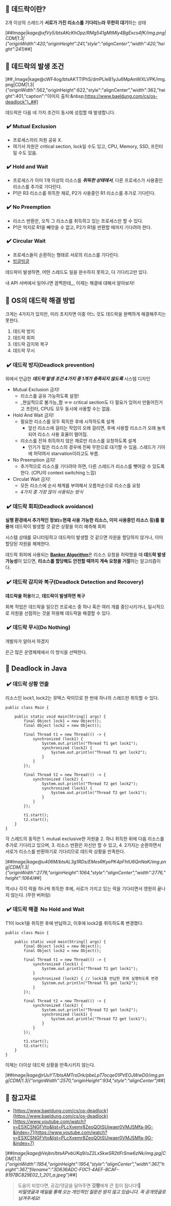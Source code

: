 ## 💋 데드락이란?

2개 이상의 스레드가 **서로가 가진 리소스를 기다리느라** **무한히 대기**하는 상태

[##_Image|kage@xfVy5/btsAKcKhOpz/RMg541gMtMly4BgExcs4fK/img.png|CDM|1.3|{"originWidth":420,"originHeight":241,"style":"alignCenter","width":420,"height":241}_##]

## 💋 데드락의 발생 조건

[##_Image|kage@cWF4og/btsAKTTlPhS/dmPLIeB1yJu6MpAmWXLVPK/img.png|CDM|1.3|{"originWidth":562,"originHeight":622,"style":"alignCenter","width":362,"height":401,"caption":"이미지 출처:&amp;nbsp;https://www.baeldung.com/cs/os-deadlock"}_##]

데드락은 다음 네 가지 조건이 동시에 성립할 때 발생합니다.

###  ✔️ **Mutual Exclusion**

-   프로세스끼리 자원 공유 X. 
-   여기서 자원은 critical section, lock일 수도 있고, CPU, Memory, SSD, 프린터일 수도 있음.

###  ✔️ **Hold and Wait**

-   프로세스가 이미 1개 이상의 리소스를 _**취득한 상태에서**_, 다른 프로세스가 사용중인 리소스를 추가로 기다린다. 
-   P1은 R3 리소스를 취득한 채로, P2가 사용중인 R1 리소스를 추가로 기다린다.

###  ✔️ **No Preemption**

-   리소스 반환은, 오직 그 리소스를 취득하고 있는 프로세스만 할 수 있다.
-   P1은 억지로 R1을 빼앗을 수 없고, P2가 R1을 반환할 때까지 기다려야 한다. 

###  ✔️ **Circular Wait**

-   프로세스들이 순환하는 형태로 서로의 리소스를 기다린다.
-   [빙글빙글](https://www.youtube.com/watch?app=desktop&v=93r3-zJjlgM)

데드락이 발생하면, 어떤 스레드도 일을 완수하지 못하고, 다 기다리고만 있다.

내 API 서버에서 일어나면 끔찍한데,,, 이제는 해결에 대해서 알아보자!

## 💋 OS의 데드락 해결 방법

크게는 4가지가 있지만, 미리 초치자면 이중 어느 것도 데드락을 완벽하게 해결해주지는 못한다.

1.  데드락 방지
2.  데드락 회피
3.  데드락 감지와 복구
4.  데드락 무시

###  ✔️ 데드락 방지(Deadlock prevention)

위에서 언급한 _**데드락 발생 조건 4가지 중 1개가 충족되지 않도록**_ 시스템 디자인

-   Mutual Exclusion 금지!
    -   리소스를 공유 가능하도록 설정!
    -   _현실적으로 불가능_함 ㅠㅠ critical section도 다 필요가 있어서 만들어진거고 프린터, CPU도 모두 동시에 사용할 수는 없음.
-   Hold And Wait 금지!  
    -   필요한 리소스를 모두 획득한 후에 시작하도록 설계
        -   앞선 리소스에 걸리는 작업이 오래 걸리면, 후에 사용할 리소스가 오래 놀게 되어 리소스 사용 효율이 떨어짐. 
    -   리소스를 전혀 취득하지 않은 채로만 리소스를 요청하도록 설계
        -   인기가 많은 리소스의 경우에 진짜 무한으로 대기할 수 있음. 스레드가 기아에 허덕여서 starvation이라고도 부름.
-   No Preemption 금지!
    -   추가적으로 리소스를 기다려야 하면, 다른 스레드가 리소스를 뺏어갈 수 있도록 한다. (CPU의 context switching 느낌)
-   Circulat Wait 금지!
    -   모든 리소스에 순서 체계를 부여해서 오름차순으로 리소스를 요청
    -   _4가지 중 가장 많이 사용되는 방식_

###  ✔️ 데드락 회피(Deadlock avoidance)

**실행 환경에서 추가적인 정보(=현재 사용 가능한 리소스, 이미 사용중인 리소스 등)를 활용**해 데드락이 발생할 것 같은 상황을 미리 예측해 회피

시스템 상태를 모니터링하고 데드락이 발생할 것 같으면 자원을 할당하지 않거나, 이미 할당된 자원을 해제한다.

데드락 회피에 사용되는 [**Banker Algorithm**](https://en.wikipedia.org/wiki/Banker%27s_algorithm)은 리소스 요청을 허락했을 때 **데드락 발생 가능성**이 있으면, **리소스를 할당해도 안전할 때까지 계속 요청을 거절**하는 알고리즘이다. 

###  ✔️ 데드락 감지와 복구(Deadlock Detection and Recovery)

**데드락을 허용**하고, **데드락이 발생하면 복구**

회복 작업은 데드락을 일으킨 프로세스 중 하나 혹은 여러 개를 중단시키거나, 일시적으로 자원을 선점하는 것을 허용해 데드락을 해결할 수 있다.

###  ✔️ 데드락 무시(Do Nothing)

개발자가 알아서 하겠지

은근 많은 운영체제에서 이 방식을 선택한다. 

## 💋 Deadlock in Java

###  ✔️ 데드락 상황 연출

리소스인 lock1, lock2는 뮤텍스 락이므로 한 번에 하나의 스레드만 취득할 수 있다. 

```
public class Main {

	public static void main(String[] args) {
		final Object lock1 = new Object();
		final Object lock2 = new Object();

		final Thread t1 = new Thread(() -> {
			synchronized (lock1) {
				System.out.println("Thread T1 get lock1");
				synchronized (lock2) {
					System.out.println("Thread T1 get lock2");
				}
			}
		});

		final Thread t2 = new Thread(() -> {
			synchronized (lock2) {
				System.out.println("Thread T2 get lock2");
				synchronized (lock1) {
					System.out.println("Thread T2 get lock1");
				}
			}
		});

		t1.start();
		t2.start();
	}
}
```

각 스레드의 동작은 1. mutual exclusive한 자원을 2. 하나 취득한 뒤에 다음 리소스를 추가로 기다리고 있으며, 3. 리소스 반환은 자신만 할 수 있고, 4. 2가지는 순환하면서 서로가 리소스를 반환하기로 기다리므로 데드락 상황을 만족한다. 

[##_Image|kage@u406M/btsAL3g1RDs/EMesRKyePK4pFhtU6QnNaK/img.png|CDM|1.3|{"originWidth":2776,"originHeight":1064,"style":"alignCenter","width":2776,"height":1064}_##]

역시나 각각 락을 하나씩 취득한 후에, 서로가 가지고 있는 락을 기다리면서 영원히 끝나지 않는다. (무한 버퍼링)

###  ✔️ 데드락 해결  No Hold and Wait

T1이 lock1을 취득한 후에 반납하고, 이후에 lock2를 취득하도록 변경했다. 

```
public class Main {

    public static void main(String[] args) {
        final Object lock1 = new Object();
        final Object lock2 = new Object();

        final Thread t1 = new Thread(() -> {
            synchronized (lock1) {
                System.out.println("Thread T1 get lock1");
            }
            synchronized (lock2) { // lock1을 반납한 후에 실행하도록 변경
                System.out.println("Thread T1 get lock2");
            }
        });

        final Thread t2 = new Thread(() -> {
            synchronized (lock2) {
                System.out.println("Thread T2 get lock2");
                synchronized (lock1) {
                    System.out.println("Thread T2 get lock1");
                }
            }
        });

        t1.start();
        t2.start();
    }
}
```

이제는 더이상 데드락 상황을 만족시키지 않는다.

[##_Image|kage@rUuYT/btsAMTrsOrk/pbeLpT7ocqe01PVEOJWwD0/img.png|CDM|1.3|{"originWidth":2570,"originHeight":934,"style":"alignCenter"}_##]

## 💋 참고자료

-   [https://www.baeldung.com/cs/os-deadlock](https://www.baeldung.com/cs/os-deadlock)
-   [https://www.youtube.com/watch?v=ESXCSNGFVto&list=PLcXyemr8ZeoQOtSUjwaer0VMJSMfa-9G-&index=7](https://www.youtube.com/watch?v=ESXCSNGFVto&list=PLcXyemr8ZeoQOtSUjwaer0VMJSMfa-9G-&index=7)

[##_Image|kage@Vejbn/btsAPvbUKq9/oZ2LxSkwSR2tlFrSnw6zNk/img.jpg|CDM|1.3|{"originWidth":1954,"originHeight":1954,"style":"alignCenter","width":367,"height":367,"filename":"3D636ADC-F0C1-4AEF-8CAF-8197BC829E02_1_201_a.jpeg"}_##]

> 도움이 되었다면, 공감/댓글을 달아주면 **깃짱**에게 큰 힘이 됩니다!🌟  
> _**비밀댓글과 메일을 통해 오는 개인적인 질문은 받지 않고 있습니다. 꼭 공개댓글로 남겨주세요!**_
